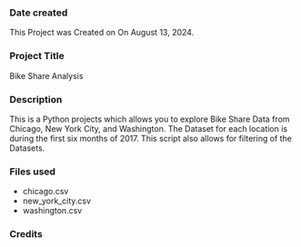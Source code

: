 ### Date created

This Project was Created on On August 13, 2024.

### Project Title

Bike Share Analysis 

### Description

This is a Python projects which allows you to explore Bike Share Data from Chicago, New York City, and Washington. The Dataset for each location is during the  first six months of 2017. This script also allows for filtering of the Datasets. 

### Files used

- chicago.csv
- new_york_city.csv
- washington.csv

### Credits

